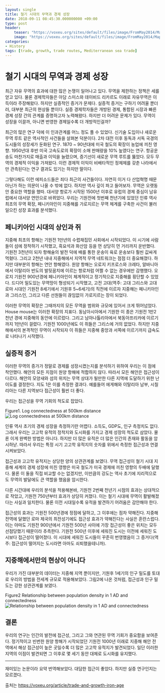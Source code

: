 ```yaml
---
layout: single
title: 철기 시대의 무역과 경제 성장
date: 2018-09-11 08:45:30.000000000 +09:00
type: post
header:
    teaser: "https://voxeu.org/sites/default/files/image/FromMay2014/MappingMed_log500.png"
    image: "https://voxeu.org/sites/default/files/image/FromMay2014/MappingMed_log500.png"
categories:
- History
tags: [trade, growth, trade routes, Mediterranean sea trade]
---
```


# 철기 시대의 무역과 경제 성장

최근 자유 무역의 효과에 대한 많은 논쟁이 일어나고 있다. 무역을 제한하는 정책은 세를 얻고 있다. 물론 경제학자들은 아담 스미스와 데이비드 리카르도 이래로 자유무역은 이득이라 주장해왔다. 하지만 실증적인 증거가 문제다. 실증적 증거는 구하기 어려울 뿐더러, 대부분 최근의 현상들 뿐이다. 실증 경제학자들은 개방된 경제, 통합된 시장과 빠른 경제 성장 간의 관계를 증명하고자 노력해왔다. 하지만 더 어려운 문제가 있다. 무역이 성장을 이끌까, 아니면 번영한 경제일수록 더 개방적인걸까?

최근의 많은 연구 덕에 이 인과관계를 어느 정도 풀 수 있었다. 신기술 도입이나 새로운 무역 루트 같은 역사적인 사건들을 살펴본 덕분이다. 2차 대전 이후 동독과 서독 국경의 도시들의 성장세가 둔화된 연구. 1870 ~ 90년대에 미국 철도의 확장이 농업에 끼친 영향. 1950년대 후반 미국 고속도로의 확장이 소매 판매량을 10% 높였다는 연구. 항공운송도 마찬가지로 매출과 이익을 늘렸으며, 증기선이 새로운 무역 루트를 뚫었다. 모두 무역의 경제적 이익을 가져왔다. 이런 경제적 이익이 비배타적인 정체체를 갖춘 나라에서만 관측된다는 연구 결과도 있기는 하지만 말이다.

그렇다해도 이런 에피소드들은 죄다 최근의 사건들이다. 자연히 이거 다 산업혁명 때문 아닌가 하는 의문이 나올 수 밖에 없다. 하지만 역사 깊이 파고 들어보자. 무역은 오랫동안 중요한 역할을 했따. 대서양 항로가 시작된 1500년 이후로 유럽의 경제 중심이 남유럽에서 대서양 연안으로 바뀌었다. 우리는 기원전에 첫번째 천년기에 있었던 인류 역사 최초의 무역 확장, 페니키아인이 지중해를 가로지르는 무역 체계를 구축한 사건이 불러일으킨 성장 효과를 분석했다. 

## 페니키아인 시대의 상인과 쥐
지중해 최초의 항해는 기원전 1만년의 수렵채집민 사회에서 시작되었다. 이 시기에 사람들이 섬에 정착하기 시작했고, 흑요석과 화산암 등을 먼 상당히 먼 거리까지 운반했다. 기원전 3천년이 되자 항해술의 발전 덕에 배를 통한 운송이 육로 운송보다 훨씬 값싸게 먹혔다. 그리고 2천년 내내 지중해에서 지역적 무역 네트워크는 점점 더 중요해졌다. 하지만 대부분의 항해는 연안 항해였다. 원양 항해는 오로지 키프로스와 크레타, 알바니아에서 이탈리아 반도의 발뒷꿈치에 이르는 항로처럼 어쩔 수 없는 경우에만 감행했다. 오로지 기원전 900년경에 페니키아인이 체계적이고 정기적으로 지중해를 횡단할 수 있었다. 드디어 밀도있는 무역망이 형성되기 시작했고, 고전 고대(역주: 고대 그리스와 고대 로마 시대인 기원전 8세기에서 기원후 5~6세기)의 직전에 이르자 지중해는 페니키아인과 그리스인, 그리고 다른 선원들이 끊임없이 가로지르는 장이 되었다.

이러한 무역의 확장은 그때까지의 모든 무역을 범위와 규모에 있어서 크게 뛰어넘었다. House mouse는 이러한 확장의 지표다. 동남아시아에서 기원한 이 종은 기원전 1만2천년 경에 지중해의 동안에 이르렀다. 그리고 남아나톨리아에서 북동아프리카에 이르기까지 1만년이 걸렸다. 기원전 1000년에도 이 쥐들은 그리스에 거의 없었다. 하지만 지중해에서의 본격적인 무역이 시작되자 이 쥐들은 지중해 중앙과 서쪽에 이르기까지 급속도로 나타나기 시작했다. 

## 실증적 증거

이러한 무역의 증가가 정말로 경제를 성장시켰는지를 분석하기 위하여 우리는 이 점에 착안했다. 해안의 모든 지점이 원양 항해에 적합하지 않다. 따라서 모든 해안은 접근성이 다르다. 해안의 모양새와 섬의 위치는 무역 상대가 될만한 다른 지역에 도달하기 위한 난이도를 결정한다. 지도 1은 이를 측정한 결과다. 예를들어 에게해와 이탈리아 남부, 시칠리아는 다른 지역보다 접근성이 훨씬 더 좋다. 

우리는 접근성을 무역 기회의 척도로 잡았다.

Figure1. Log connectedness at 500km distance
![Log connectedness at 500km distance](https://voxeu.org/sites/default/files/image/FromMay2014/MappingMed_log500.png)


인류 역사 초기의 경제 성장을 측정하기란 어렵다. 소득도, GDP도, 인구 측정치도 없다. 그래서 우리는 고고학 유적의 정착지와 도시화를 가지고 경제 성장의 척도로 삼았다. 물론 이게 완벽한 방법은 아니다. 하지만 더 많은 유적은 더 많은 인간의 존재와 활동을 암시하낟. 따라서 우리는 특정 시기 고고학 유적지의 숫자를 위에서 측정한 접근성과 연결시켜보았다.

접근성과 고고학 유적지는 상당한 양의 상관관계를 보였다. 무역 접근성이 철기 시대 지중해 세계의 경제 성장에 미친 영향은 미국 철도가 미국 경제에 끼친 영향의 두배에 달했다. 물론 이 둘을 직접 비교할 수는 없겠지만, 이만큼의 강도는 역사 초기에 지리적으로도 무역의 발달에도 큰 역할을 했음을 암시한다.

다른 시간대에 우리의 분석을 적용해본바, 기원전 2번째 천년기 시점의 효과는 상대적으로 작았고, 기원전 750년부터 효과가 상당히 커졌다. 이는 철기 시대에 무역이 활발해졌다는 사실과 일치한다. 물론 이전 시대일수록 유적을 발견하기 어려움은 감안해야 한다.

접근성의 효과는 기원전 500년경에 정점에 달하고, 그 이후에는 점차 약해진다. 지중해 전역에 달했던 로마 제국의 최전성기에도 접근성 효과가 약해진다는 사실은 혼란스럽다. 이는 아마도 기원전 900년에서 기원전 500년 사이에 가장 접근성이 좋은 위치는 모두 선점당했기 때문이라 추측한다. 기원전 500년 이후에 세워진 도시는 이전에 세워진 도시보다 접근성이 떨어졌다. 이 시대에 세워진 도시들이 꾸준히 번영했음이 그 증거다(역주: 접근성이 떨어지는 도시라면 아마도 쇠퇴했을테니까).  


## 지중해에서만의 현상이 아니다

우리가 가진 대부분의 데이터는 지중해 지역 뿐이지만, 기원후 1세기의 인구 밀도를 토대로 우리의 방법을 전세계 규모로 적용해보았다. 그림2에 나온 것처럼, 접근성과 인구 밀도는 강한 상관관계를 보였다. 

Figure2 Relationship between population density in 1 AD and connectedness
![Relationship between population density in 1 AD and connectedness](https://voxeu.org/sites/default/files/image/FromMay2014/World_no_Bermuda.png)

## 결론

우리의 연구는 인간의 발전에 접근성, 그리고 그와 연관된 무역 기회가 중요함을 보여준다. 정기적이고 빈번한 원양 항해가 시작되었던 기원전 1000년 이래로 지중해 해안 전역에서 해상 접근성이 높은 곳일수록 더 많은 고고학 유적지가 발견되었다. 일단 이러한 지역의 이점이 발견되면 그 이후로 몇 세기 동안 대체로 도시화를 유지했다.

---

재미있는 논문이라 요약 번역해보았다. 대담한 접근이 좋았다. 하지만 실증 연구인지는 모르겠다.

출처는 https://voxeu.org/article/trade-and-growth-iron-age